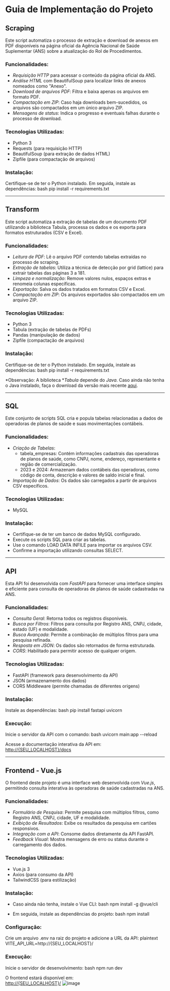 # Guia de Implementação do Projeto

## Scraping

Este script automatiza o processo de extração e download de anexos em PDF disponíveis na página oficial da Agência Nacional de Saúde Suplementar (ANS) sobre a atualização do Rol de Procedimentos.

### Funcionalidades:
- *Requisição HTTP* para acessar o conteúdo da página oficial da ANS.
- *Análise HTML* com BeautifulSoup para localizar links de anexos nomeados como "Anexo".
- *Download de arquivos PDF*: Filtra e baixa apenas os arquivos em formato PDF.
- *Compactação em ZIP*: Caso haja downloads bem-sucedidos, os arquivos são compactados em um único arquivo ZIP.
- *Mensagens de status*: Indica o progresso e eventuais falhas durante o processo de download.

### Tecnologias Utilizadas:
- Python 3
- Requests (para requisição HTTP)
- BeautifulSoup (para extração de dados HTML)
- Zipfile (para compactação de arquivos)

### Instalação:
Certifique-se de ter o Python instalado. Em seguida, instale as dependências:
bash
pip install -r requirements.txt


---

## Transform

Este script automatiza a extração de tabelas de um documento PDF utilizando a biblioteca Tabula, processa os dados e os exporta para formatos estruturados (CSV e Excel).

### Funcionalidades:
- *Leitura de PDF*: Lê o arquivo PDF contendo tabelas extraídas no processo de scraping.
- *Extração de tabelas*: Utiliza a técnica de detecção por grid (lattice) para extrair tabelas das páginas 3 a 181.
- *Limpeza e normalização*: Remove valores nulos, espaços extras e renomeia colunas específicas.
- *Exportação*: Salva os dados tratados em formatos CSV e Excel.
- *Compactação em ZIP*: Os arquivos exportados são compactados em um arquivo ZIP.

### Tecnologias Utilizadas:
- Python 3
- Tabula (extração de tabelas de PDFs)
- Pandas (manipulação de dados)
- Zipfile (compactação de arquivos)

### Instalação:
Certifique-se de ter o Python instalado. Em seguida, instale as dependências:
bash
pip install -r requirements.txt


*Observação: A biblioteca **Tabula* depende do *Java*. Caso ainda não tenha o Java instalado, faça o download da versão mais recente [aqui](https://www.java.com/pt-BR/download/).

---

## SQL

Este conjunto de scripts SQL cria e popula tabelas relacionadas a dados de operadoras de planos de saúde e suas movimentações contábeis.

### Funcionalidades:
- *Criação de Tabelas*:
  - tabela_empresas: Contém informações cadastrais das operadoras de planos de saúde, como CNPJ, nome, endereço, representante e região de comercialização.
  - 2023 e 2024: Armazenam dados contábeis das operadoras, como código de conta, descrição e valores de saldo inicial e final.
- *Importação de Dados*: Os dados são carregados a partir de arquivos CSV específicos.

### Tecnologias Utilizadas:
- MySQL

### Instalação:
- Certifique-se de ter um banco de dados MySQL configurado.
- Execute os scripts SQL para criar as tabelas.
- Use o comando LOAD DATA INFILE para importar os arquivos CSV.
- Confirme a importação utilizando consultas SELECT.

---

## API

Esta API foi desenvolvida com *FastAPI* para fornecer uma interface simples e eficiente para consulta de operadoras de planos de saúde cadastradas na ANS.

### Funcionalidades:
- *Consulta Geral*: Retorna todos os registros disponíveis.
- *Busca por Filtros*: Filtros para consulta por Registro ANS, CNPJ, cidade, estado (UF) e modalidade.
- *Busca Avançada*: Permite a combinação de múltiplos filtros para uma pesquisa refinada.
- *Resposta em JSON*: Os dados são retornados de forma estruturada.
- *CORS*: Habilitado para permitir acesso de qualquer origem.

### Tecnologias Utilizadas:
- FastAPI (framework para desenvolvimento da API)
- JSON (armazenamento dos dados)
- CORS Middleware (permite chamadas de diferentes origens)

### Instalação:
Instale as dependências:
bash
pip install fastapi uvicorn


### Execução:
Inicie o servidor da API com o comando:
bash
uvicorn main:app --reload


Acesse a documentação interativa da API em:
[http://{SEU_LOCALHOST}/docs](http://{SEU_LOCALHOST}/docs)

---

## Frontend - Vue.js

O frontend deste projeto é uma interface web desenvolvida com *Vue.js*, permitindo consulta interativa às operadoras de saúde cadastradas na ANS.

### Funcionalidades:
- *Formulário de Pesquisa*: Permite pesquisa com múltiplos filtros, como Registro ANS, CNPJ, cidade, UF e modalidade.
- *Exibição de Resultados*: Exibe os resultados da pesquisa em cartões responsivos.
- *Integração com a API*: Consome dados diretamente da API FastAPI.
- *Feedback Visual*: Mostra mensagens de erro ou status durante o carregamento dos dados.

### Tecnologias Utilizadas:
- Vue.js 3
- Axios (para consumo da API)
- TailwindCSS (para estilização)

### Instalação:
- Caso ainda não tenha, instale o Vue CLI:
  bash
  npm install -g @vue/cli
  
- Em seguida, instale as dependências do projeto:
  bash
  npm install

  
### Configuração:
Crie um arquivo .env na raiz do projeto e adicione a URL da API:
plaintext
VITE_API_URL=http://{SEU_LOCALHOST}/


### Execução:
Inicie o servidor de desenvolvimento:
bash
npm run dev


O frontend estará disponível em:  
[http://{SEU_LOCALHOST}/](http://{SEU_LOCALHOST}/)
![image](https://github.com/user-attachments/assets/b04b5c68-ae43-43a6-84eb-537444d4a880)
